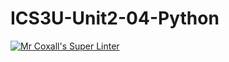 # ICS3U-Unit2-04-Python

[![Mr Coxall's Super Linter](https://github.com/CristianoSellitto/ICS3U-Unit2-04-Python/workflows/Mr%20Coxall's%20Super%20Linter/badge.svg)](https://github.com/CristianoSellitto/ICS3U-Unit2-04-Python/actions/)
